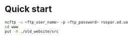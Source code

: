# Quick start

```bash
ncftp -u <ftp_user_name> -p <ftp_password> ruspar.od.ua
cd www
put -R ./old_website/src
```

